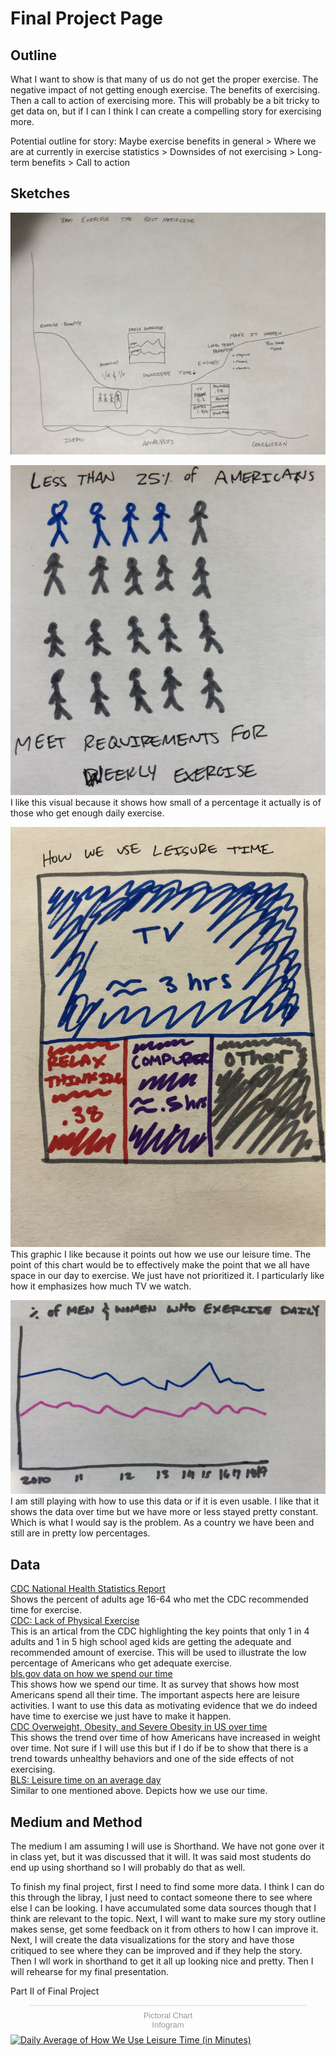 # Final Project Page

## Outline
What I want to show is that many of us do not get the proper exercise. The negative impact of not getting enough exercise. The benefits of exercising. Then a call to action of exercising more. This will probably be a bit tricky to get data on, but if I can I think I can create a compelling story for exercising more. 

Potential outline for story: Maybe exercise benefits in general > Where we are at currently in exercise statistics > Downsides of not exercising > Long-term benefits > Call to action

## Sketches
![Story Sketch from Class](classStoryExercise.PNG)

![1 in 4 People Don't Meet the Exercise Recommended](1in4.jpg)
I like this visual because it shows how small of a percentage it actually is of those who get enough daily exercise. 

![Shows How we spend our leisure time](sizeOfTime.jpg)
This graphic I like because it points out how we use our leisure time. The point of this chart would be to effectively make the point that we all have space in our day to exercise. We just have not prioritized it. I particularly like how it emphasizes how much TV we watch. 

![Exercise over time by gender](genderOverTime.jpg)
I am still playing with how to use this data or if it is even usable. I like that it shows the data over time but we have more or less stayed pretty constant. Which is what I would say is the problem. As a country we have been and still are in pretty low percentages. 

## Data
<a href="https://www.cdc.gov/nchs/data/nhsr/nhsr112.pdf">CDC National Health Statistics Report</a><br>
Shows the percent of adults age 16-64 who met the CDC recommended time for exercise. <br>
<a href="https://www.cdc.gov/chronicdisease/resources/publications/factsheets/physical-activity.htm">CDC: Lack of Physical Exercise</a><br>
This is an artical from the CDC highlighting the key points that only 1 in 4 adults and 1 in 5 high school aged kids are getting the adequate and recommended amount of exercise. This will be used to illustrate the low percentage of Americans who get adequate exercise. <br>
<a href="https://www.bls.gov/tus/a1-2019.pdf">bls.gov data on how we spend our time</a><br>
This shows how we spend our time. It as survey that shows how most Americans spend all their time. The important aspects here are leisure activities. I want to use this data as motivating evidence that we do indeed have time to exercise we just have to make it happen. <br>
<a href="https://www.cdc.gov/nchs/data/hestat/obesity-adult-17-18/overweight-obesity-adults-H.pdf">CDC Overweight, Obesity, and Severe Obesity in US over time</a><br>
This shows the trend over time of how Americans have increased in weight over time. Not sure if I will use this but if I do if be to show that there is a trend towards unhealthy behaviors and one of the side effects of not exercising. <br>
<a href="https://www.bls.gov/tus/charts/leisure.htm">BLS: Leisure time on an average day</a><br>
Similar to one mentioned above. Depicts how we use our time. <br>

## Medium and Method
The medium I am assuming I will use is Shorthand. We have not gone over it in class yet, but it was discussed that it will. 
It was said most students do end up using shorthand so I will probably do that as well. 

To finish my final project, first I need to find some more data. I think I can do this through the libray, I just need to contact
someone there to see where else I can be looking. I have accumulated some data sources though that I think are relevant to the topic.
Next, I will want to make sure my story outline makes sense, get some feedback on it from others to how I can improve it. Next, I 
will create the data visualizations for the story and have those critiqued to see where they can be improved and if they help the 
story. Then I wll work in shorthand to get it all up looking nice and pretty. Then I will rehearse for my final presentation. 

Part II of Final Project
<div class="infogram-embed" data-id="1b7d20f8-93d0-49ed-9e20-096d3107e40b" data-type="interactive" data-title="Pictoral Chart"></div><script>!function(e,i,n,s){var t="InfogramEmbeds",d=e.getElementsByTagName("script")[0];if(window[t]&&window[t].initialized)window[t].process&&window[t].process();else if(!e.getElementById(n)){var o=e.createElement("script");o.async=1,o.id=n,o.src="https://e.infogram.com/js/dist/embed-loader-min.js",d.parentNode.insertBefore(o,d)}}(document,0,"infogram-async");</script><div style="padding:8px 0;font-family:Arial!important;font-size:13px!important;line-height:15px!important;text-align:center;border-top:1px solid #dadada;margin:0 30px"><a href="https://infogram.com/1b7d20f8-93d0-49ed-9e20-096d3107e40b" style="color:#989898!important;text-decoration:none!important;" target="_blank">Pictoral Chart</a><br><a href="https://infogram.com" style="color:#989898!important;text-decoration:none!important;" target="_blank" rel="nofollow">Infogram</a></div>


<div class='tableauPlaceholder' id='viz1645471395204' style='position: relative'>
  <object class='tableauViz'  style='display:none;'><param name='host_url' value='https%3A%2F%2Fpublic.tableau.com%2F' /> 
  <param name='embed_code_version' value='3' /> 
  <param name='site_root' value='' />
  <param name='name' value='Tab_TimeSpending&#47;HowWeSpendOurLeisureTime2020' />
  <param name='tabs' value='no' />
  <param name='toolbar' value='yes' />
  <param name='animate_transition' value='yes' /><param name='display_static_image' value='yes' />
  <param name='display_spinner' value='yes' />
  <param name='display_overlay' value='yes' />
  <param name='display_count' value='yes' />
  <param name='language' value='en-US' />
  <param name='filter' value='publish=yes' />
  </object>
</div>                
<script type='text/javascript'>
  var divElement = document.getElementById('viz1645471395204');
  var vizElement = divElement.getElementsByTagName('object')[0];
  vizElement.style.width='100%';vizElement.style.height=(divElement.offsetWidth*0.75)+'px';
  var scriptElement = document.createElement('script');
  scriptElement.src = 'https://public.tableau.com/javascripts/api/viz_v1.js';
  vizElement.parentNode.insertBefore(scriptElement, vizElement);
</script>


<div class='tableauPlaceholder' id='viz1645472304321' style='position: relative'>
  <object class='tableauViz'  style='display:none;'>
    <param name='host_url' value='https%3A%2F%2Fpublic.tableau.com%2F' />
    <param name='embed_code_version' value='3' />
    <param name='site_root' value='' />
    <param name='name' value='Tab_TimeSpending2&#47;HowWeSpendOurLeisureTime2020' />
    <param name='tabs' value='no' />
    <param name='toolbar' value='yes' />
    <param name='animate_transition' value='yes' />
    <param name='display_static_image' value='yes' />
    <param name='display_spinner' value='yes' />
    <param name='display_overlay' value='yes' />
    <param name='display_count' value='yes' />
    <param name='language' value='en-US' />
    <param name='filter' value='publish=yes' />
  </object></div>   
  <script type='text/javascript'>   
  var divElement = document.getElementById('viz1645472304321');
  var vizElement = divElement.getElementsByTagName('object')[0];
  vizElement.style.width='100%';vizElement.style.height=(divElement.offsetWidth*0.75)+'px';
  var scriptElement = document.createElement('script');
  scriptElement.src = 'https://public.tableau.com/javascripts/api/viz_v1.js';
  vizElement.parentNode.insertBefore(scriptElement, vizElement);
</script>

<div class='tableauPlaceholder' id='viz1645479383910' style='position: relative'><noscript><a href='#'><img alt='Daily Average of How We Use Leisure Time (in Minutes) ' src='64&#47;64FNCCGMS&#47;1_rss.png' style='border: none' /></a></noscript><object class='tableauViz'  style='display:none;'><param name='host_url' value='https%3A%2F%2Fpublic.tableau.com%2F' /> <param name='embed_code_version' value='3' /> <param name='path' value='shared&#47;64FNCCGMS' /> <param name='toolbar' value='yes' /><param name='static_image' value='64&#47;64FNCCGMS&#47;1.png' /> <param name='animate_transition' value='yes' /><param name='display_static_image' value='yes' /><param name='display_spinner' value='yes' /><param name='display_overlay' value='yes' /><param name='display_count' value='yes' /><param name='language' value='en-US' /><param name='filter' value='publish=yes' /></object></div>                <script type='text/javascript'>                    
  var divElement = document.getElementById('viz1645479383910');   
  var vizElement = divElement.getElementsByTagName('object')[0];       
  vizElement.style.width='100%';vizElement.style.height=(divElement.offsetWidth*0.75)+'px'; 
  var scriptElement = document.createElement('script');                 
  scriptElement.src = 'https://public.tableau.com/javascripts/api/viz_v1.js';           
  vizElement.parentNode.insertBefore(scriptElement, vizElement);      
</script>
